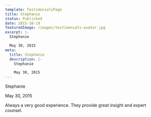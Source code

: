 ```yaml
---
template: TestimonialsPage
title: Stephanie
status: Published
date: 2015-10-19
featuredImage: /images/testimonials-avatar.jpg
excerpt: |-
  Stephanie

  May 30, 2015
meta:
  title: Stephanie
  description: |-
    Stephanie

    May 30, 2015
---
```

<!--StartFragment-->

Stephanie

May 30, 2015







Always a very good experience. They provide great insight and expert counsel.

<!--EndFragment-->